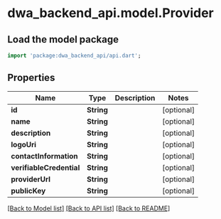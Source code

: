 # dwa_backend_api.model.Provider

## Load the model package
```dart
import 'package:dwa_backend_api/api.dart';
```

## Properties
Name | Type | Description | Notes
------------ | ------------- | ------------- | -------------
**id** | **String** |  | [optional] 
**name** | **String** |  | [optional] 
**description** | **String** |  | [optional] 
**logoUri** | **String** |  | [optional] 
**contactInformation** | **String** |  | [optional] 
**verifiableCredential** | **String** |  | [optional] 
**providerUrl** | **String** |  | [optional] 
**publicKey** | **String** |  | [optional] 

[[Back to Model list]](../README.md#documentation-for-models) [[Back to API list]](../README.md#documentation-for-api-endpoints) [[Back to README]](../README.md)


